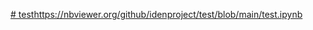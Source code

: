 [# test](https://nbviewer.org/github/idenproject/test/blob/acefbc89bb0945f0ac85cdc2a19c087178728cca/test.ipynb)https://nbviewer.org/github/idenproject/test/blob/main/test.ipynb
